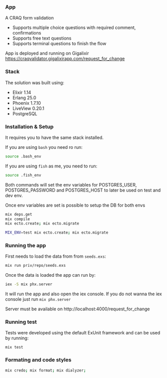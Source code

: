 ### App

A CRAQ form validation

- Supports multiple choice questions with required comment, confirmations
- Supports free text questions
- Supports terminal questions to finish the flow

App is deployed and running on Gigalixir https://craqvalidator.gigalixirapp.com/request_for_change

### Stack

The solution was built using:

- Elixir 1.14
- Erlang 25.0
- Phoenix 1.7.10
- LiveView 0.20.1
- PostgreSQL

### Installation & Setup

It requires you to have the same stack installed.

If you are using `bash` you need ro run:

```bash
source .bash_env
```

If you are using `fish` as me, you need to run:

```bash
source .fish_env
```

Both commands will set the env variables for POSTGRES_USER, POSTGRES_PASSWORD and POSTGRES_HOST to later be used on test and dev env.

Once env variables are set is possible to setup the DB for both envs

```bash
mix deps.get
mix compile
mix ecto.create; mix ecto.migrate
```

```bash
MIX_ENV=test mix ecto.create; mix ecto.migrate
```

### Running the app

First needs to load the data from from `seeds.exs`:

```bash
mix run priv/repo/seeds.exs
```

Once the data is loaded the app can run by:

```bash
iex -S mix phx.server
```

It will run the app and also open the iex console. If you do not wanna the iex console just run `mix phx.server`

Server must be available on http://localhost:4000/request_for_change

### Running test

Tests were developed using the default ExUnit framework and can be used by running:

```
mix test
```

### Formating and code styles


```bash
mix credo; mix format; mix dialyzer;
```
